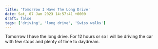 ```yaml
---
title: 'Tomorrow I Have The Long Drive'
date: Sat, 07 Jan 2023 14:57:41 +0000
draft: false
tags: ['driving', 'long drive', 'Swiss walks']
---
```


Tomorrow I have the long drive. For 12 hours or so I will be driving the car with few stops and plenty of time to daydream.